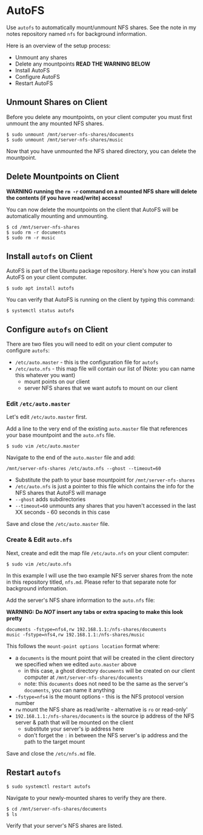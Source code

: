 # AutoFS

Use `autofs` to automatically mount/unmount NFS shares. See the note in my notes repository named `nfs` for background information.

Here is an overview of the setup process:

* Unmount any shares 
* Delete any mountpoints **READ THE WARNING BELOW**
* Install AutoFS
* Configure AutoFS
* Restart AutoFS

## Unmount Shares on Client

Before you delete any mountpoints, on your client computer you must first unmount the any mounted NFS shares.

    $ sudo unmount /mnt/server-nfs-shares/documents
    $ sudo unmount /mnt/server-nfs-shares/music

Now that you have unmounted the NFS shared directory, you can delete the mountpoint.

## Delete Mountpoints on Client

**WARNING running the `rm -r` command on a mounted NFS share will delete the contents (if you have read/write) access!**

You can now delete the mountpoints on the client that AutoFS will be automatically mounting and unmounting.

    $ cd /mnt/server-nfs-shares
    $ sudo rm -r documents
    $ sudo rm -r music
    
## Install `autofs` on Client

AutoFS is part of the Ubuntu package repository. Here's how you can install AutoFS on your client computer.

    $ sudo apt install autofs
    
You can verify that AutoFS is running on the client by typing this command:

    $ systemctl status autofs
    
## Configure `autofs` on Client

There are two files you will need to edit on your client computer to configure `autofs`:

* `/etc/auto.master` - this is the configuration file for `autofs`
* `/etc/auto.nfs` - this map file will contain our list of (Note: you can name this whatever you want)
    * mount points on our client
    * server NFS shares that we want autofs to mount on our client

### Edit `/etc/auto.master`

Let's edit `/etc/auto.master` first. 

Add a line to the very end of the existing `auto.master` file that references your base mountpoint and the `auto.nfs` file.

    $ sudo vim /etc/auto.master
    
Navigate to the end of the `auto.master` file and add:

    /mnt/server-nfs-shares /etc/auto.nfs --ghost --timeout=60
    
* Substitute the path to your base mountpoint for `/mnt/server-nfs-shares`
* `/etc/auto.nfs` is just a pointer to this file which contains the info for the NFS shares that AutoFS will manage
* `--ghost` adds subdirectories
* `--timeout=60` unmounts any shares that you haven't accessed in the last XX seconds - 60 seconds in this case

Save and close the `/etc/auto.master` file.

### Create & Edit `auto.nfs`

Next, create and edit the map file `/etc/auto.nfs` on your client computer:

    $ sudo vim /etc/auto.nfs
    
In this example I will use the two example NFS server shares from the note in this repository titled, `nfs.md`. Please refer to that separate note for background information.

Add the server's NFS share information to the `auto.nfs` file:

**WARNING: Do _NOT_ insert any tabs or extra spacing to make this look pretty**

    documents -fstype=nfs4,rw 192.168.1.1:/nfs-shares/documents
    music -fstype=nfs4,rw 192.168.1.1:/nfs-shares/music
    
This follows the `mount-point options location` format where:
    
* a `documents` is the mount point that will be created in the client directory we specified when we edited `auto.master` above
    * in this case, a ghost directory `documents` will be created on our client computer at `/mnt/server-nfs-shares/documents`
    * note: this `documents` does not need to be the same as the server's `documents`, you can name it anything
* `-fstype=nfs4` is the mount options - this is the NFS protocol version number
* `rw` mount the NFS share as read/write - alternative is `ro` or read-only'
* `192.168.1.1:/nfs-shares/documents` is the source ip address of the NFS server & path that will be mounted on the client
    * substitute your server's ip address here
    * don't forget the `:` in between the NFS server's ip address and the path to the target mount

Save and close the `/etc/nfs.md` file.

## Restart `autofs`

    $ sudo systemctl restart autofs
    
Navigate to your newly-mounted shares to verify they are there.

    $ cd /mnt/server-nfs-shares/documents
    $ ls
   
Verify that your server's NFS shares are listed.
